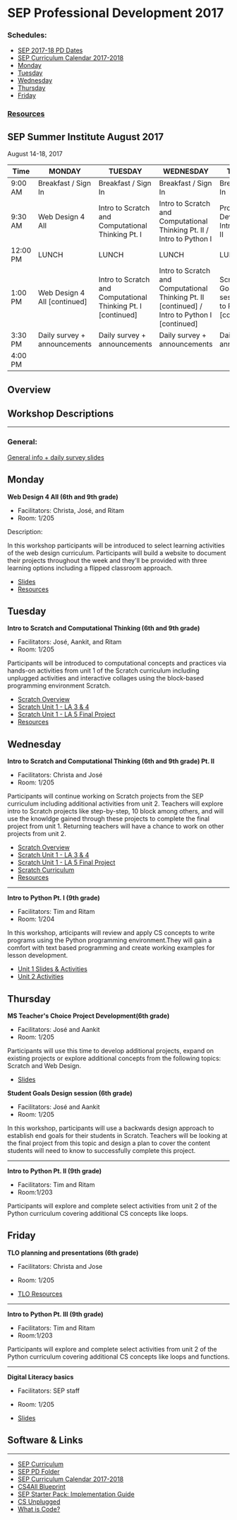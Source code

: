 # SEP Professional Development 2017

### Schedules:
* [SEP 2017-18 PD Dates](https://drive.google.com/open?id=0B3omYkYPfQ0yWXpHRlNla2NMM1U)
* [SEP Curriculum Calendar 2017-2018](https://drive.google.com/open?id=1tnvlHdIT_-7ACauHstNih9gdVIMJRoN4MNj_qMnnzM4)
* [Monday](#monday)
* [Tuesday](#tuesday)
* [Wednesday](#wednesday)
* [Thursday](#thursday)
* [Friday](#friday)


### [Resources](#links)

## SEP Summer Institute August 2017
August 14-18, 2017

| Time | MONDAY | TUESDAY | WEDNESDAY | THURSDAY | FRIDAY
| -----|-------| ------- | --------| --------| --------|
| 9:00 AM |Breakfast / Sign In|Breakfast / Sign In|Breakfast / Sign In |Breakfast / Sign In|Breakfast / Sign In
9:30 AM |Web Design 4 All|Intro to Scratch and Computational Thinking Pt. I |Intro to Scratch and Computational Thinking Pt. II / Intro to Python I |Project Development / Intro to Python II | TLO planning 
12:00 PM |LUNCH|LUNCH|LUNCH|LUNCH|LUNCH 
1:00 PM |Web Design 4 All [continued]|Intro to Scratch and Computational Thinking Pt. I [continued] |Intro to Scratch and Computational Thinking  Pt. II [continued] / Intro to Python I [continued]  |Scratch Student Goals Design session / Intro to Python II [continued] |TLO teacher presentations / Digital Literacy basics
3:30 PM | Daily survey + announcements|Daily survey + announcements|Daily survey + announcements | Daily survey + announcements|Daily survey + announcements
4:00 PM | | | | |

## Overview

## Workshop Descriptions
***
###  General:
[General info + daily survey slides](https://drive.google.com/open?id=1Z6Dmu8_OfjGwPjy1s1UE2bYY992TnHBp-0DgvfnCI9g)

## <a name="monday">Monday</a>

**Web Design 4 All (6th and 9th grade)**
* Facilitators: Christa, José, and Ritam
* Room: 1/205

Description:

In this workshop participants will be introduced to select learning activities of the web design curriculum. Participants will build a website to document their projects throughout the week and they'll be provided with three learning options including a flipped classroom approach.

* [Slides](https://drive.google.com/open?id=1ydKCcWOZ7cbXUaOShNuqCs_5qVBSOf60ukThG5sd1P0)
* [Resources](https://drive.google.com/open?id=0B3omYkYPfQ0yamlzRndvc2x3MDg)

## <a name="tuesday">Tuesday</a>

**Intro to Scratch and Computational Thinking (6th and 9th grade)**
* Facilitators: José, Aankit, and Ritam
* Room: 1/205

Participants will be introduced to computational concepts and practices via hands-on activities from unit 1 of the Scratch curriculum including unplugged activities and interactive collages using the block-based programming environment Scratch. 

* [Scratch Overview](https://docs.google.com/presentation/d/1d4K6IubmkTpvsFEyvZd3B7X6mTLis-RU0LFIcuTqjAk/edit?usp=sharing)
* [Scratch Unit 1 - LA 3 & 4](https://docs.google.com/presentation/d/1OQlsSDBv1vd1muRGXhp69S00j2mlzoHh1flXEVwDIUY/edit?usp=sharing) 
* [Scratch Unit 1 - LA 5 Final Project](https://docs.google.com/presentation/d/1fcEYRol2XES1b-iLkhgJToXoCwy0UFO0OlSNvcZnjS4/edit?usp=sharing)
* [Resources](https://drive.google.com/open?id=0B3omYkYPfQ0yQUpReGREcUdiUGs)

## <a name="wednesday">Wednesday</a>

**Intro to Scratch and Computational Thinking (6th and 9th grade) Pt. II**
* Facilitators: Christa and José 
* Room: 1/205

Participants will continue working on Scratch projects from the SEP curriculum including additional activities from unit 2. Teachers will explore intro to Scratch projects like step-by-step, 10 block among others, and will use the knowldge gained through these projects to complete the final project from unit 1. Returning teachers will have a chance to work on other projects from unit 2.

* [Scratch Overview](https://docs.google.com/presentation/d/1d4K6IubmkTpvsFEyvZd3B7X6mTLis-RU0LFIcuTqjAk/edit?usp=sharing)
* [Scratch Unit 1 - LA 3 & 4](https://docs.google.com/presentation/d/1OQlsSDBv1vd1muRGXhp69S00j2mlzoHh1flXEVwDIUY/edit?usp=sharing) 
* [Scratch Unit 1 - LA 5 Final Project](https://docs.google.com/presentation/d/1fcEYRol2XES1b-iLkhgJToXoCwy0UFO0OlSNvcZnjS4/edit?usp=sharing)
* [Scratch Curriculum](https://drive.google.com/open?id=0BxT9j1QGbz7zam53emlMbG9mLVk)
* [Resources](https://drive.google.com/open?id=0B3omYkYPfQ0yQUpReGREcUdiUGs)

---

**Intro to Python Pt. I (9th grade)**
* Facilitators: Tim and Ritam
* Room: 1/204

In this workshop, articipants will review and apply CS concepts to write programs using the Python programming environment.They will gain a comfort with text based programming and create working examples for lesson development.

* [Unit 1 Slides & Activities](https://drive.google.com/open?id=0B3omYkYPfQ0yZzFNVVNiakUwQk0)
* [Unit 2 Activities](https://drive.google.com/open?id=0B3omYkYPfQ0yRHRReWpiS2dvU00)

## <a name="thursday">Thursday</a>

**MS Teacher's Choice Project Development(6th grade)**
* Facilitators: José and Aankit
* Room: 1/205

Participants will use this time to develop additional projects, expand on existing projects or explore additional concepts from the following topics: Scratch and Web Design. 

* [Slides](https://docs.google.com/presentation/d/1qm062EeWEWRk65SM-XBKK-xvRIbbz-_V85QtxFimz-k/edit?usp=sharing)

**Student Goals Design session (6th grade)**
* Facilitators: José and Aankit
* Room: 1/205

In this workshop, participants will use a backwards design approach to establish end goals for their students in Scratch. Teachers will be looking at the final project from this topic and design a plan to cover the content students will need to know to successfully complete this project.

---

**Intro to Python Pt. II (9th grade)**
* Facilitators: Tim and Ritam 
* Room:1/203

Participants will explore and complete select activities from unit 2 of the Python curriculum covering additional CS concepts like loops.

## <a name="friday">Friday</a>

**TLO planning and presentations (6th grade)**
* Facilitators: Christa and Jose
* Room: 1/205

* [TLO Resources](https://drive.google.com/open?id=0B3omYkYPfQ0yaXZwSGhQNXJLOXM)

---

**Intro to Python Pt. III (9th grade)**
* Facilitators: Tim and Ritam 
* Room:1/203

Participants will explore and complete select activities from unit 2 of the Python curriculum covering additional CS concepts like loops and functions.

---

**Digital Literacy basics**
* Facilitators: SEP staff
* Room: 1/205

* [Slides](https://docs.google.com/presentation/d/1kUK1-auiuAKJ2u6R-pgZSrfCslxlrAC8Ie56VKRu5WA/edit?usp=sharing)


## <a name="links">Software & Links</a>
***

*   [SEP Curriculum](https://drive.google.com/open?id=0B8D2ft9M8qQCamQwZGpJMEU2TEk)
* [SEP PD Folder](https://drive.google.com/open?id=0B8D2ft9M8qQCYXY2V3VndWNob0E)
*   [SEP Curriculum Calendar 2017-2018](https://drive.google.com/open?id=1tnvlHdIT_-7ACauHstNih9gdVIMJRoN4MNj_qMnnzM4)
*   [CS4All Blueprint](http://blueprint.cs4all.nyc/)
*   [SEP Starter Pack: Implementation Guide](https://drive.google.com/a/strongschools.nyc/file/d/0B1tN9SuyE6fxOHJOZkxsYURPRHc/view)
*   [CS Unplugged](http://csunplugged.org/)
*   [What is Code?](https://www.bloomberg.com/graphics/2015-paul-ford-what-is-code/)


